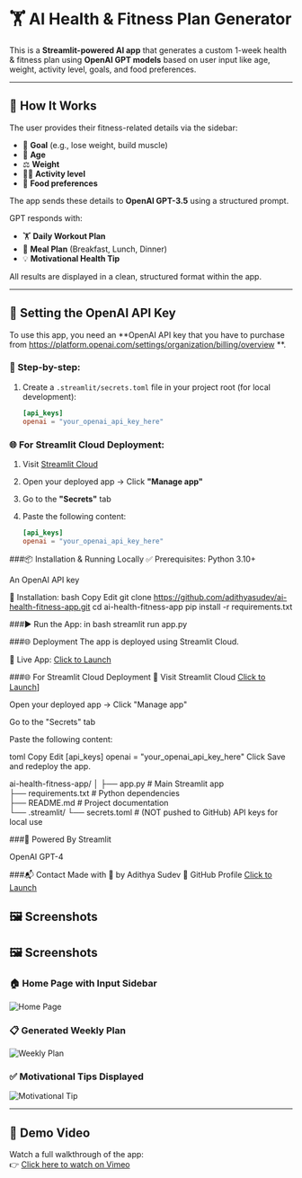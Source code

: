 # 🏋️ AI Health & Fitness Plan Generator

This is a **Streamlit-powered AI app** that generates a custom 1-week health & fitness plan using **OpenAI GPT models** based on user input like age, weight, activity level, goals, and food preferences.

---

## 🚀 How It Works

The user provides their fitness-related details via the sidebar:

- 🏁 **Goal** (e.g., lose weight, build muscle)
- 🎂 **Age**
- ⚖️ **Weight**
- 🏃‍♂️ **Activity level**
- 🍴 **Food preferences**

The app sends these details to **OpenAI GPT-3.5** using a structured prompt.

GPT responds with:

- 🏋️ **Daily Workout Plan**
- 🍱 **Meal Plan** (Breakfast, Lunch, Dinner)
- 💡 **Motivational Health Tip**

All results are displayed in a clean, structured format within the app.

---

## 🔑 Setting the OpenAI API Key

To use this app, you need an **OpenAI API key that you have to purchase from https://platform.openai.com/settings/organization/billing/overview **.

### 🔐 Step-by-step:

1. Create a `.streamlit/secrets.toml` file in your project root (for local development):
   ```toml
   [api_keys]
   openai = "your_openai_api_key_here"
### 🌐 For Streamlit Cloud Deployment:

1. Visit [Streamlit Cloud](https://streamlit.io)
2. Open your deployed app → Click **"Manage app"**
3. Go to the **"Secrets"** tab
4. Paste the following content:

   ```toml
   [api_keys]
   openai = "your_openai_api_key_here"
   
###📦 Installation & Running Locally
✅ Prerequisites:
Python 3.10+

An OpenAI API key

🔧 Installation:
bash
Copy
Edit
git clone https://github.com/adithyasudev/ai-health-fitness-app.git
cd ai-health-fitness-app
pip install -r requirements.txt

###▶️ Run the App:
in bash
streamlit run app.py

###🌐 Deployment
The app is deployed using Streamlit Cloud.

🔗 Live App: [Click to Launch](https://ai-health-fitness-app-awuowcwhtjbviax9d739ky.streamlit.app/)

###🌐 For Streamlit Cloud Deployment
🔗 Visit Streamlit Cloud  [Click to Launch](https://streamlit.io/)]

Open your deployed app → Click "Manage app"

Go to the "Secrets" tab

Paste the following content:

toml
Copy
Edit
[api_keys]
openai = "your_openai_api_key_here"
Click Save and redeploy the app.

ai-health-fitness-app/
│
├── app.py                  # Main Streamlit app  
├── requirements.txt        # Python dependencies  
├── README.md               # Project documentation  
└── .streamlit/
    └── secrets.toml        # (NOT pushed to GitHub) API keys for local use


###🧠 Powered By
Streamlit

OpenAI GPT-4

###📬 Contact
Made with 💪 by Adithya Sudev
🔗 GitHub Profile [Click to Launch]((https://github.com/adithyasudev))

## 🖼️ Screenshots

## 🖼️ Screenshots

### 🏠 Home Page with Input Sidebar  
![Home Page](https://i.ibb.co/hrddLwv/homepage.png)

### 📋 Generated Weekly Plan  
![Weekly Plan](https://i.ibb.co/TqxD36M/weekly-plan.png)


### ✅ Motivational Tips Displayed  
![Motivational Tip](https://i.ibb.co/gMm6T3t/motivational-tip.png)



---

## 🎥 Demo Video

Watch a full walkthrough of the app:  
👉 [Click here to watch on Vimeo](https://vimeo.com/1102866319)












